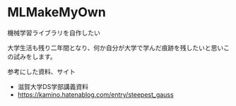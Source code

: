 # MLMakeMyOwn
機械学習ライブラリを自作したい

大学生活も残り二年間となり、何か自分が大学で学んだ痕跡を残したいと思いこの試みをします。

参考にした資料、サイト <br>
- 滋賀大学DS学部講義資料 <br>
- https://kamino.hatenablog.com/entry/steepest_gauss